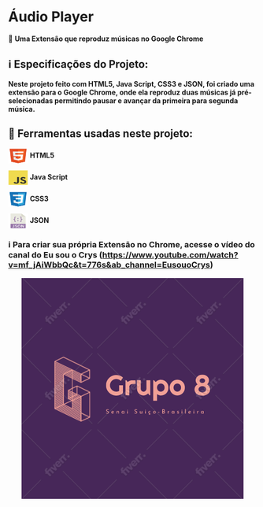 # Áudio Player
:bookmark_tabs: **Uma Extensão que reproduz músicas no Google Chrome**

## :information_source: Especificações do Projeto:

**Neste projeto feito com HTML5, Java Script, CSS3 e JSON, foi criado uma extensão para o Google Chrome, onde ela reproduz duas músicas já pré-selecionadas permitindo pausar e avançar da primeira para segunda música.**

## 📌 Ferramentas usadas neste projeto: 

<img align="center" alt="icon-js" height="30" width="40" src="https://raw.githubusercontent.com/devicons/devicon/master/icons/html5/html5-original.svg" style="max-width:100%;"></img> **HTML5**

<img align="center" alt="icon-js" height="30" width="40" src="https://raw.githubusercontent.com/devicons/devicon/master/icons/javascript/javascript-original.svg" style="max-width:100%;"></img> **Java Script**

<img align="center" alt="icon-js" height="30" width="40" src="https://raw.githubusercontent.com/devicons/devicon/master/icons/css3/css3-original.svg" style="max-width:100%;"></img> **CSS3**

<img align="center" alt="icon-js" height="30" width="40" src="json-file.svg" style="max-width:100%;"></img> **JSON**


### :information_source: **Para criar sua própria Extensão no Chrome, acesse o vídeo do canal do Eu sou o Crys (https://www.youtube.com/watch?v=mf_jAiWbbQc&t=776s&ab_channel=EusouoCrys)**

<p align="center">
  <img src="logo_gp8.png">
  </p>
